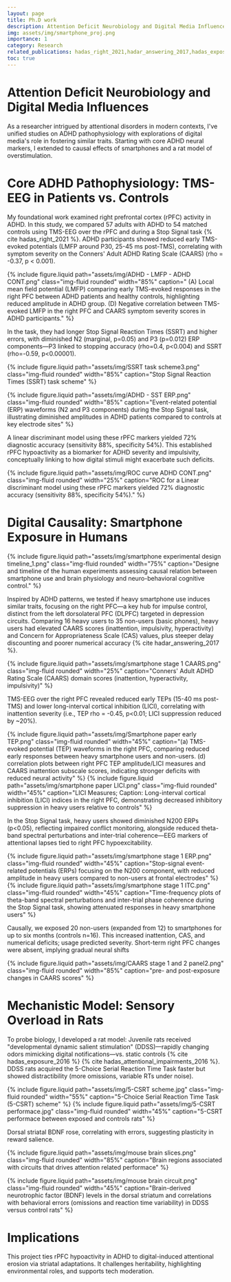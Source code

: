 ```yaml
---
layout: page
title: Ph.D work
description: Attention Deficit Neurobiology and Digital Media Influences
img: assets/img/smartphone_proj.png
importance: 1
category: Research
related_publications: hadas_right_2021,hadar_answering_2017,hadas_exposure_2016,hadas_attentional_impairments_2016
toc: true
---
```


# Attention Deficit Neurobiology and Digital Media Influences

As a researcher intrigued by attentional disorders in modern contexts, I've unified studies on ADHD pathophysiology with explorations of digital media's role in fostering similar traits. Starting with core ADHD neural markers, I extended to causal effects of smartphones and a rat model of overstimulation.


# Core ADHD Pathophysiology: TMS-EEG in Patients vs. Controls

My foundational work examined right prefrontal cortex (rPFC) activity in ADHD. In this study, we compared 57 adults with ADHD to 54 matched controls using TMS-EEG over the rPFC and during a Stop Signal task {% cite hadas_right_2021 %}.
ADHD participants showed reduced early TMS-evoked potentials (LMFP around P30, 25-45 ms post-TMS), correlating with symptom severity on the Conners' Adult ADHD Rating Scale (CAARS) (rho = -0.37, p < 0.001).

{% include figure.liquid path="assets/img/ADHD  - LMFP - ADHD CONT.png" class="img-fluid rounded" width="85%" caption=" (A) Local mean field potential (LMFP) comparing early TMS-evoked responses in the right PFC between ADHD patients and healthy controls, highlighting reduced amplitude in ADHD group. (D) Negative correlation between TMS-evoked LMFP  in the right PFC and CAARS symptom severity scores in ADHD participants." %}

In the task, they had longer Stop Signal Reaction Times (SSRT) and higher errors, with diminished N2 (marginal, p=0.05) and P3 (p=0.012) ERP components—P3 linked to stopping accuracy (rho=0.4, p<0.004) and SSRT (rho=-0.59, p<0.00001).

{% include figure.liquid path="assets/img/SSRT task scheme3.png" class="img-fluid rounded" width="85%" caption="Stop Signal Reaction Times (SSRT) task scheme" %}

{% include figure.liquid path="assets/img/ADHD - SST ERP.png" class="img-fluid rounded" width="85%" caption="Event-related potential (ERP) waveforms (N2 and P3 components) during the Stop Signal task, illustrating diminished amplitudes in ADHD patients compared to controls at key electrode sites" %}

A linear discriminant model using these rPFC markers yielded 72% diagnostic accuracy (sensitivity 88%, specificity 54%). This established rPFC hypoactivity as a biomarker for ADHD severity and impulsivity, conceptually linking to how digital stimuli might exacerbate such deficits.

{% include figure.liquid path="assets/img/ROC curve ADHD CONT.png" class="img-fluid rounded" width="25%" caption="ROC for a Linear discriminant model using these rPFC markers yielded 72% diagnostic accuracy (sensitivity 88%, specificity 54%)." %}


# Digital Causality: Smartphone Exposure in Humans

{% include figure.liquid path="assets/img/smartphone experimental design timeline_1.png" class="img-fluid rounded" width="75%" caption="Designe and timeline of the human experiments assessing causal relation between smartphone use and brain physiology and neuro-behavioral cognitive control." %}

Inspired by ADHD patterns, we tested if heavy smartphone use induces similar traits, focusing on the right PFC—a key hub for impulse control, distinct from the left dorsolateral PFC (DLPFC) targeted in depression circuits. Comparing 16 heavy users to 35 non-users (basic phones), heavy users had elevated CAARS scores (inattention, impulsivity, hyperactivity) and Concern for Appropriateness Scale (CAS) values, plus steeper delay discounting and poorer numerical accuracy {% cite hadar_answering_2017 %}.

{% include figure.liquid path="assets/img/smartphone stage 1 CAARS.png" class="img-fluid rounded" width="25%" caption="Conners' Adult ADHD Rating Scale (CAARS) domain scores (inattention, hyperactivity, impulsivity)" %}

TMS-EEG over the right PFC revealed reduced early TEPs (15-40 ms post-TMS) and lower long-interval cortical inhibition (LICI), correlating with inattention severity (i.e., TEP rho = -0.45, p<0.01; LICI suppression reduced by ~20%).

{% include figure.liquid path="assets/img/Smartphone paper early TEP.png" class="img-fluid rounded" width="45%" caption="(a) TMS-evoked potential (TEP) waveforms in the right PFC, comparing reduced early responses between heavy smartphone users and non-users. (d) correlation plots between right PFC TEP amplitude/LICI measures and CAARS inattention subscale scores, indicating stronger deficits with reduced neural activity" %} {% include figure.liquid path="assets/img/smartphone paper LICI.png" class="img-fluid rounded" width="45%" caption="LICI Measures; Caption: Long-interval cortical inhibition (LICI) indices in the right PFC, demonstrating decreased inhibitory suppression in heavy users relative to controls" %}

In the Stop Signal task, heavy users showed diminished N200 ERPs (p<0.05), reflecting impaired conflict monitoring, alongside reduced theta-band spectral perturbations and inter-trial coherence—EEG markers of attentional lapses tied to right PFC hypoexcitability.

{% include figure.liquid path="assets/img/smartphone stage 1 ERP.png" class="img-fluid rounded" width="45%" caption="Stop-signal event-related potentials (ERPs) focusing on the N200 component, with reduced amplitude in heavy users compared to non-users at frontal electrodes" %} {% include figure.liquid path="assets/img/smartphone stage 1 ITC.png" class="img-fluid rounded" width="45%" caption="Time-frequency plots of theta-band spectral perturbations and inter-trial phase coherence during the Stop Signal task, showing attenuated responses in heavy smartphone users" %}

Causally, we exposed 20 non-users (expanded from 12) to smartphones for up to six months (controls n=16). This increased inattention, CAS, and numerical deficits; usage predicted severity. Short-term right PFC changes were absent, implying gradual neural shifts

{% include figure.liquid path="assets/img/CAARS stage 1 and 2 panel2.png" class="img-fluid rounded" width="85%" caption="pre- and post-exposure changes in CAARS scores" %}

# Mechanistic Model: Sensory Overload in Rats

To probe biology, I developed a rat model: Juvenile rats received "developmental dynamic salient stimulation" (DDSS)—rapidly changing odors mimicking digital notifications—vs. static controls {% cite hadas_exposure_2016 %} {% cite hadas_attentional_impairments_2016 %}.
DDSS rats acquired the 5-Choice Serial Reaction Time Task faster but showed distractibility (more omissions, variable RTs under noise).

{% include figure.liquid path="assets/img/5-CSRT scheme.jpg" class="img-fluid rounded" width="55%" caption="5-Choice Serial Reaction Time Task (5-CSRT) scheme" %}
{% include figure.liquid path="assets/img/5-CSRT performace.jpg" class="img-fluid rounded" width="45%" caption="5-CSRT performace between exposed and controls rats" %}

Dorsal striatal BDNF rose, correlating with errors, suggesting plasticity in reward salience.

{% include figure.liquid path="assets/img/mouse brain slices.png" class="img-fluid rounded" width="85%" caption="Brain regions associated with circuits that drives attention related performace" %}

{% include figure.liquid path="assets/img/mouse brain circuit.png" class="img-fluid rounded" width="45%" caption="Brain-derived neurotrophic factor (BDNF) levels in the dorsal striatum and correlations with behavioral errors (omissions and reaction time variability) in DDSS versus control rats" %}

# Implications

This project ties rPFC hypoactivity in ADHD to digital-induced attentional erosion via striatal adaptations. It challenges heritability, highlighting environmental roles, and supports tech moderation.
